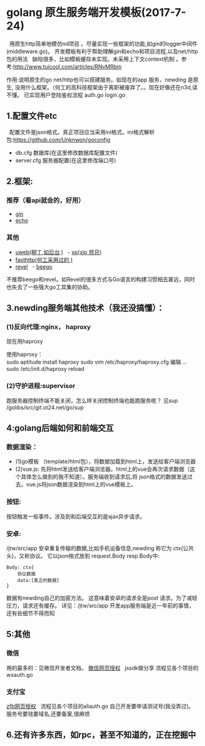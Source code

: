golang 原生服务端开发模板(2017-7-24)
==================
   用原生http简单地模仿nd项目 。尽量实现一些框架的功能,如gin的logger中间件(middleware.go)。
   开发模板有利于帮助理解gin和echo和项目流程,以及net/http包的用法
   缺陷很多，比如模板缓存未实现。未采用上下文context机制 。参考:http://www.tuicool.com/articles/RNvMRbm
   
   作用:说明原生的go  net/http也可以搭建服务。如现在的app 服务，newding 是原生,
   没用什么框架。（何工的高科技框架由于离职被废弃了。。现在好像还在n3d,读不懂。
   已实现用户登陆鉴权流程 auth.go login.go

## 1.配置文件etc
   配置文件是json格式。真正项目应当采用ini格式。ini格式解析包:https://github.com/Unknwon/goconfig
    
   - db.cfg 数据库(在这里修改数据库配置文件)
   - server.cfg 服务器配置(在这里修改端口号)

## 2.框架:
### 推荐（看api就会的，好用）
   - [gin](https://github.com/gin-gonic/gin)
   - [echo](http://go-echo.org/)

### 其他

   - [uweb(柳丁,如后台 )](https://github.com/ot24net/uweb)
   - [xp(xjp 师兄)](https://git.oschina.net/JinpengXu/xp.git)
   - [fasthttp(何工采用过的 )](http://www.qingpingshan.com/jb/go/148471.html)
   - [revel](http://www.gorevel.cn/docs/index.html)
   - [beego]() 
   
   不推荐beego和revel。如Revel的很多方式与Go语言的构建习惯相去甚远，同时也失去了一些强大go工具集的协助。
   

## 3.newding服务端其他技术（我还没搞懂）：
### (1)反向代理:nginx， haproxy
   现在用haproxy

   使用haproxy：  
        sudo aptitude install haproxy
        sudo  vim  /etc/haproxy/haproxy.cfg
        编辑 ...
        sudo /etc/init.d/haproxy reload 

### (2)守护进程:supervisor
   跑服务器控制终端不能关闭，怎么样关闭控制终端也能跑服务呢？
   见sup  /golibs/src/git.ot24.net/go/sup

## 4:golang后端如何和前端交互
### 数据渲染：
   - (1)go模板  （template/html包），将数据加载到html上，发送给客户端浏览器
   - (2)vue.js: 先将html发送给客户端浏览器。html上的vue会再次请求数据（这个具体怎么做到的我不知道）。服务端收到请求后,将 json格式的数据发送过去。vue.js将json数据渲染到html上的vue模板上。
    
### 按钮:
   按钮触发一些事件。涉及到和后端交互的是ajax异步请求。

### 安卓:
   /jtw/src/app
   安卓重复传输的数据,比如手机设备信息,newding 称它为 ctx(公共头)，又称协议。
   它以json格式放到 request.Body resp.Body中:

    Body: ctx{
        协议数据
        data:[真正的数据]
    }

   数据有newding自己的加密方法。
   这意味着安卓的请求全是post 请求。为了减轻压力，请求还有缓存。
   详见：/jtw/src/app
   开发app服务端是近一年前的事情，还有些细节不得而知


## 5:其他
### 微信

   用的最多的：见微信开发者文档，
 [微信网页授权](https://mp.weixin.qq.com/wiki?t=resource/res_main&id=mp1421140842)  
   jssdk做分享
   流程见各个项目的wxauth.go
    
### 支付宝

 [zfb网页授权](https://doc.open.alipay.com/docs/doc.htm?spm=a219a.7629140.0.0.S9FnTv&treeId=193&articleId=105193&docType=1)
   流程见各个项目的aliauth.go
   自己开发要申请测试号(我没弄过)。服务号要钱要域名,还要备案,很麻烦

## 6.还有许多东西，如rpc，甚至不知道的，正在挖掘中
